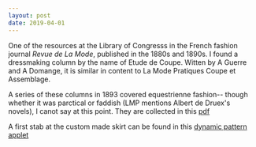 ```yaml
---
layout: post
date: 2019-04-01
---
```


One of the resources at the Library of Congresss in the French fashion journal _Revue de La Mode_, published in the 1880s and 1890s. I found a
dressmaking column by the name of Etude de Coupe. Witten by A Guerre and A Domange, it is similar in content to La Mode Pratiques Coupe et 
Assemblage.

A series of these columns in 1893 covered equestrienne fashion-- though whether it was parctical or faddish (LMP mentions Albert de Druex's novels), I 
canot say at this point. They are collected in this [pdf](https://www.dropbox.com/s/3lnzno8hhacj32y/skirts%20and%20breaches%20for%20the%20amazone.pdf?dl=0)

A first stab at the custom made skirt can be found in this [dynamic pattern applet](https://jeremyerwin.github.io/patterns/revuedelamode/JupeAmazone.html)




